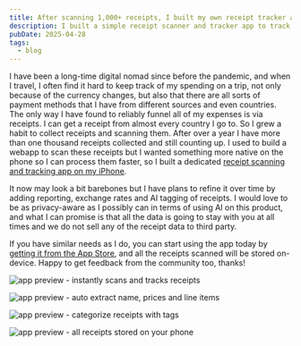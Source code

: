 ```yaml
---
title: After scanning 1,000+ receipts, I built my own receipt tracker app
description: I built a simple receipt scanner and tracker app to track my own receipts, and I want to add more AI features as I go. Download from the App Store today and start scanning your receipts too.
pubDate: 2025-04-28
tags:
  - blog
---
```

I have been a long-time digital nomad since before the pandemic, and when I travel, I often find it hard to keep track of my spending on a trip, not only because of the currency changes, but also that there are all sorts of payment methods that I have from different sources and even countries. The only way I have found to reliably funnel all of my expenses is via receipts. I can get a receipt from almost every country I go to. So I grew a habit to collect receipts and scanning them. After over a year I have more than one thousand receipts collected and still counting up. I used to build a webapp to scan these receipts but I wanted something more native on the phone so I can process them faster, so I built a dedicated [receipt scanning and tracking app on my iPhone](https://receipt-genie.com/?ref=blog).

It now may look a bit barebones but I have plans to refine it over time by adding reporting, exchange rates and AI tagging of receipts. I would love to be as privacy-aware as I possibly can in terms of using AI on this product, and what I can promise is that all the data is going to stay with you at all times and we do not sell any of the receipt data to third party.

If you have similar needs as I do, you can start using the app today by [getting it from the App Store](https://apps.apple.com/us/app/receipt-tracker-receiptgenie/id6740299816), and all the receipts scanned will be stored on-device. Happy to get feedback from the community too, thanks!

![app preview - instantly scans and tracks receipts](../images/receipt-genie-preview-0.png)

![app preview - auto extract name, prices and line items](../images/receipt-genie-preview-1.png)

![app preview - categorize receipts with tags](../images/receipt-genie-preview-2.png)

![app preview - all receipts stored on your phone](../images/receipt-genie-preview-3.png)